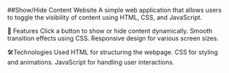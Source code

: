 ##Show/Hide Content Website
A simple web application that allows users to toggle the visibility of content using HTML, CSS, and JavaScript.

🚀 Features
Click a button to show or hide content dynamically.
Smooth transition effects using CSS.
Responsive design for various screen sizes.

🛠️Technologies Used
HTML for structuring the webpage.
CSS for styling and animations.
JavaScript for handling user interactions.

